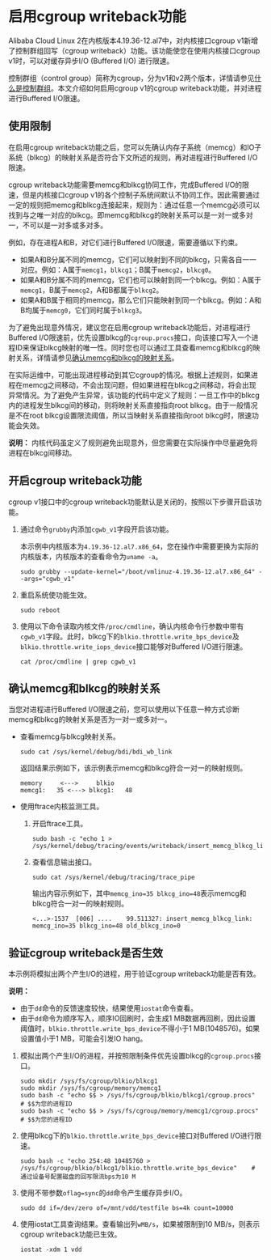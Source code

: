 # 启用cgroup writeback功能

Alibaba Cloud Linux 2在内核版本4.19.36-12.al7中，对内核接口cgroup v1新增了控制群组回写（cgroup writeback）功能。该功能使您在使用内核接口cgroup v1时，可以对缓存异步I/O \(Buffered I/O\) 进行限速。

控制群组（control group）简称为cgroup，分为v1和v2两个版本，详情请参见[什么是控制群组](https://access.redhat.com/documentation/zh-cn/red_hat_enterprise_linux/7/html-single/resource_management_guide/index#sec-What_are_Control_Groups)。本文介绍如何启用cgroup v1的cgroup writeback功能，并对进程进行Buffered I/O限速。

## 使用限制

在启用cgroup writeback功能之后，您可以先确认内存子系统（memcg）和IO子系统（blkcg）的映射关系是否符合下文所述的规则，再对进程进行Buffered I/O限速。

cgroup writeback功能需要memcg和blkcg协同工作，完成Buffered I/O的限速，但是内核接口cgroup v1的各个控制子系统间默认不协同工作。因此需要通过一定的规则把memcg和blkcg连接起来，规则为：通过任意一个memcg必须可以找到与之唯一对应的blkcg。即memcg和blkcg的映射关系可以是一对一或多对一，不可以是一对多或多对多。

例如，存在进程A和B，对它们进行Buffered I/O限速，需要遵循以下约束。

-   如果A和B分属不同的memcg，它们可以映射到不同的blkcg，只需各自一一对应。例如：A属于`memcg1`，`blkcg1`；B属于`memcg2`，`blkcg0`。
-   如果A和B分属不同的memcg，它们也可以映射到同一个blkcg。例如：A属于`memcg1`，B属于`memcg2`，A和B都属于`blkcg2`。
-   如果A和B属于相同的memcg，那么它们只能映射到同一个blkcg。例如：A和B均属于`memcg0`，它们同时属于`blkcg3`。

为了避免出现意外情况，建议您在启用cgroup writeback功能后，对进程进行Buffered I/O限速前，优先设置blkcg的`cgroup.procs`接口，向该接口写入一个进程ID来保证blkcg映射的唯一性。同时您也可以通过工具查看memcg和blkcg的映射关系，详情请参见[确认memcg和blkcg的映射关系](#section_dm0_iub_dvr)。

在实际运维中，可能出现进程移动到其它cgroup的情况。根据上述规则，如果进程在memcg之间移动，不会出现问题，但如果进程在blkcg之间移动，将会出现异常情况。为了避免产生异常，该功能的代码中定义了规则：一旦工作中的blkcg内的进程发生blkcg间的移动，则将映射关系直接指向root blkcg。由于一般情况是不在root blkcg设置限流阈值，所以当映射关系直接指向root blkcg时，限速功能会失效。

**说明：** 内核代码虽定义了规则避免出现意外，但您需要在实际操作中尽量避免将进程在blkcg间移动。

## 开启cgroup writeback功能

cgroup v1接口中的cgroup writeback功能默认是关闭的，按照以下步骤开启该功能。

1.  通过命令`grubby`内添加`cgwb_v1`字段开启该功能。

    本示例中内核版本为`4.19.36-12.al7.x86_64`，您在操作中需要更换为实际的内核版本，内核版本的查看命令为`uname -a`。

    ```
    sudo grubby --update-kernel="/boot/vmlinuz-4.19.36-12.al7.x86_64" --args="cgwb_v1"
    ```

2.  重启系统使功能生效。

    ```
    sudo reboot
    ```

3.  使用以下命令读取内核文件`/proc/cmdline`，确认内核命令行参数中带有`cgwb_v1`字段。此时，blkcg下的`blkio.throttle.write_bps_device`及`blkio.throttle.write_iops_device`接口能够对Buffered I/O进行限速。

    ```
    cat /proc/cmdline | grep cgwb_v1
    ```


## 确认memcg和blkcg的映射关系

当您对进程进行Buffered I/O限速之前，您可以使用以下任意一种方式诊断memcg和blkcg的映射关系是否为一对一或多对一。

-   查看memcg与blkcg映射关系。

    ```
    sudo cat /sys/kernel/debug/bdi/bdi_wb_link
    ```

    返回结果示例如下，该示例表示memcg和blkcg符合一对一的映射规则。

    ```
    memory     <--->     blkio
    memcg1:   35 <---> blkcg1:   48
    ```

-   使用ftrace内核监测工具。
    1.  开启ftrace工具。

        ```
        sudo bash -c "echo 1 > /sys/kernel/debug/tracing/events/writeback/insert_memcg_blkcg_link/enable"
        ```

    2.  查看信息输出接口。

        ```
        sudo cat /sys/kernel/debug/tracing/trace_pipe
        ```

        输出内容示例如下，其中`memcg_ino=35 blkcg_ino=48`表示memcg和blkcg符合一对一的映射规则。

        ```
        <...>-1537  [006] ....    99.511327: insert_memcg_blkcg_link: memcg_ino=35 blkcg_ino=48 old_blkcg_ino=0
        ```


## 验证cgroup writeback是否生效

本示例将模拟出两个产生I/O的进程，用于验证cgroup writeback功能是否有效。

**说明：**

-   由于`dd`命令的反馈速度较快，结果使用`iostat`命令查看。
-   由于`dd`命令为顺序写入，顺序IO回刷时，会生成1 MB数据再回刷，因此设置阈值时，`blkio.throttle.write_bps_device`不得小于1 MB\(1048576\)。如果设置值小于1 MB，可能会引发IO hang。

1.  模拟出两个产生I/O的进程，并按照限制条件优先设置blkcg的`cgroup.procs`接口。

    ```
    sudo mkdir /sys/fs/cgroup/blkio/blkcg1
    sudo mkdir /sys/fs/cgroup/memory/memcg1
    sudo bash -c "echo $$ > /sys/fs/cgroup/blkio/blkcg1/cgroup.procs"    # $$为您的进程ID
    sudo bash -c "echo $$ > /sys/fs/cgroup/memory/memcg1/cgroup.procs"    # $$为您的进程ID
    ```

2.  使用blkcg下的`blkio.throttle.write_bps_device`接口对Buffered I/O进行限速。

    ```
    sudo bash -c "echo 254:48 10485760 > /sys/fs/cgroup/blkio/blkcg1/blkio.throttle.write_bps_device"    # 通过设备号配置磁盘的回写限流bps为10 M
    ```

3.  使用不带参数`oflag=sync`的`dd`命令产生缓存异步I/O。

    ```
    sudo dd if=/dev/zero of=/mnt/vdd/testfile bs=4k count=10000
    ```

4.  使用iostat工具查询结果。查看输出列`wMB/s`，如果被限制到10 MB/s，则表示cgroup writeback功能已生效。

    ```
    iostat -xdm 1 vdd
    ```


